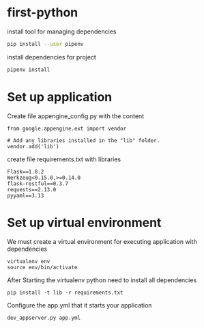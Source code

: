 # first-python
install tool for managing dependencies
````sh
pip install --user pipenv
````
install dependencies for project
````sh
pipenv install
````
# Set up application
Create file appengine_config.py with the content
```
from google.appengine.ext import vendor

# Add any libraries installed in the "lib" folder.
vendor.add('lib')
```
create file requirements.txt with libraries
```
Flask==1.0.2
Werkzeug<0.15.0,>=0.14.0
flask-restful==0.3.7
requests==2.13.0
pyyaml==3.13
```
# Set up virtual environment
We must create a virtual environment for executing application with dependencies
```
virtualenv env
source env/bin/activate
```
After Starting the virtualenv python need to install all dependencies
```
pip install -t lib -r requirements.txt
```
Configure the app.yml that it starts your application
```
dev_appserver.py app.yml
```